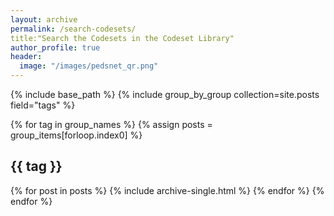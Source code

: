 ```yaml
---
layout: archive
permalink: /search-codesets/
title:"Search the Codesets in the Codeset Library"
author_profile: true
header:
  image: "/images/pedsnet_qr.png"
---
```

{% include base_path %}
{% include group_by_group collection=site.posts field="tags" %}

{% for tag in group_names %}
	{% assign posts = group_items[forloop.index0] %}
	<h2 id="{{ tag | slugify }}" class="archive__subtitle">{{ tag }}</h2>
	{% for post in posts %}
		{% include archive-single.html %}
	{% endfor %}
 {% endfor %}